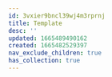 ```yaml
---
id: 3vxier9bncl39wj4m3rprnj
title: Template
desc: ''
updated: 1665489490162
created: 1665482529397
nav_exclude_children: true
has_collection: true
---
```

